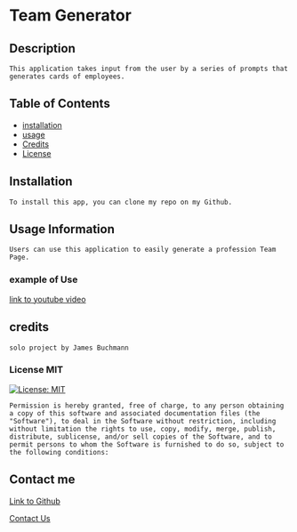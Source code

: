 
# Team Generator
## Description
    This application takes input from the user by a series of prompts that generates cards of employees.
## Table of Contents
- [installation](#installation)
- [usage](#usage)
- [Credits](#credits)
- [License](#license)

## Installation
    To install this app, you can clone my repo on my Github.
## Usage Information
    Users can use this application to easily generate a profession Team Page.
### example of Use
[link to youtube video](https://www.youtube.com/watch?v=eewRZIKzKpk)
## credits
    solo project by James Buchmann
### License MIT
[![License: MIT](https://img.shields.io/badge/License-MIT-yellow.svg)](https://opensource.org/licenses/MIT)

    Permission is hereby granted, free of charge, to any person obtaining a copy of this software and associated documentation files (the "Software"), to deal in the Software without restriction, including without limitation the rights to use, copy, modify, merge, publish, distribute, sublicense, and/or sell copies of the Software, and to permit persons to whom the Software is furnished to do so, subject to the following conditions:
## Contact me
[Link to Github](https://github.com/jbuck123)


[Contact Us](mailto:James.buchmann@gmail.com)
   